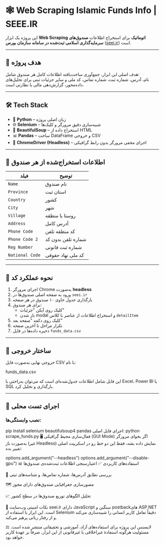 # 🕸️ Web Scraping Islamic Funds Info | SEEE.IR

این پروژه یک ابزار **Web Scraping اتوماتیک** برای استخراج اطلاعات **صندوق‌های سرمایه‌گذاری اسلامی ثبت‌شده در سامانه سازمان بورس** ([seei.ir](https://seei.ir)) است.

---

## 📌 هدف پروژه

هدف اصلی این ابزار، جمع‌آوری ساخت‌یافته اطلاعات کامل هر صندوق شامل:  
نام، آدرس، شماره ثبت، شماره تماس، کد ملی و سایر جزئیات ثبتی برای تحلیل‌های داده‌محور، گزارش‌دهی مالی یا نظارتی است.

---

## 🛠️ Tech Stack

- 🐍 **Python** – زبان اصلی پروژه  
- 🌐 **Selenium** – شبیه‌سازی دقیق مرورگر و کلیک‌ها  
- 🧠 **BeautifulSoup** – استخراج داده از HTML  
- 📊 **Pandas** – ساخت DataFrame و خروجی CSV  
- 🧱 **ChromeDriver (Headless)** – اجرای مخفی مرورگر بدون رابط گرافیکی  

---

## 🔎 اطلاعات استخراج‌شده از هر صندوق

| فیلد              | توضیح |
|-------------------|-------|
| `Name`            | نام صندوق |
| `Province`        | استان ثبت |
| `Country`         | کشور |
| `City`            | شهر |
| `Village`         | روستا یا منطقه |
| `Address`         | آدرس کامل |
| `Phone Code`      | کد منطقه تلفن |
| `Phone Code 2`    | شماره تلفن بدون کد |
| `Reg Number`      | شماره ثبت قانونی |
| `National Code`   | کد ملی نهاد حقوقی |

---

## 🚦 نحوه عملکرد کد

1. اجرای مرورگر Chrome به‌صورت **headless**
2. ورود به صفحه اصلی صندوق‌ها در `seei.ir`
3. بارگذاری جدول حاوی ۱۰ صندوق در هر صفحه
4. برای هر صندوق:
   - کلیک روی آیکن "جزئیات"
   - باز شدن modal و استخراج اطلاعات از عناصر با کلاس `detailItem`
5. کلیک روی دکمه "صفحه بعد"
6. تکرار مراحل تا آخرین صفحه
7. ذخیره داده‌ها در فایل `funds_data.csv`

---

## 📁 ساختار خروجی

خروجی نهایی به‌صورت فایل CSV با نام:

funds_data.csv



این فایل شامل اطلاعات جدول‌شده‌ای است که می‌توان به‌راحتی با Excel، Power BI یا SQL بارگذاری و تحلیل کرد.

---

## 🧪 اجرای تست محلی

### نصب وابستگی‌ها:

pip install selenium beautifulsoup4 pandas
اجرای فایل اصلی:
python scrape_funds.py
🖥️ فعال‌سازی محیط گرافیکی (GUI Mode)
اگر بخوای مرورگر به‌صورت باز (غیر Headless) نمایش داده بشه، فقط این دو خط رو در اسکریپت اصلی تغییر بده:



options.add_argument("--headless")
options.add_argument("--disable-gpu")
📊 استفاده‌های کاربردی
✅ اعتبارسنجی اطلاعات ثبت‌شده‌ی صندوق‌ها

🧾 بررسی تطابق آدرس‌ها، شماره تماس‌ها، و شناسه‌های ثبتی

🗺️ مصورسازی جغرافیایی صندوق‌های دارای مجوز

📈 تحلیل الگوهای توزیع صندوق‌ها در سطح کشور

📌 نکات امنیتی
وب‌سایت seei.ir دارای JavaScript سنگین و postbackهای ASP.NET است.
این ابزار با استفاده از Selenium دقیقاً تعامل کاربر انسانی را شبیه‌سازی می‌کند و از رفتار رباتی پرهیز می‌کند.

⚖️ لایسنس
این پروژه برای استفاده‌های آزاد، آموزشی و تحقیقاتی منتشر شده است.
مسئولیت هرگونه استفادهٔ غیراخلاقی یا غیرقانونی از این ابزار، صرفاً بر عهدهٔ کاربر خواهد بود.


